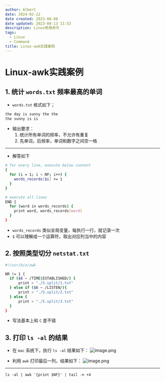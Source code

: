 ```yaml
---
author: Albert
date: 2024-02-22
date created: 2023-08-08
date updated: 2023-08-13 11:53
description: Linux常用命令
tags:
  - Linux
  - Command
title: Linux-awk实践案例
---
```


# Linux-awk实践案例

## 1. 统计 `words.txt` 频率最高的单词

- `words.txt` 格式如下；

```sh
the day is sunny the the
the sunny is is
```

- 输出要求：
  1. 统计所有单词的频率，不允许有重复
  2. 先单词，后频率，单词和数字之间空一格

---

- 解答如下

```sh
# for every line, execute below content
{
  for (i = 1; i < NF; i++) {
    words_records[$i] += 1
  }
}

# execute all lines
END {
  for (word in words_records) {
    print word, words_records[word]
  }
}
```

- `words_records` 类似全局变量，每执行一行，就记录一次
- `$` 可以理解成一个运算符，取出对应列当中的内容

## 2. 按照类型切分 `netstat.txt` 

```sh
#!/usr/bin/awk

NR != 1 {
  if ($6 ~ /TIME|ESTABLISHED/) {
      print > "./5.split/1.txt"
  } else if ($6 ~ /LISTEN/){
      print > "./5.split/2.txt"
  } else {
      print > "./5.split/3.txt"
  }
}
```

- 写法基本上和 `C` 差不错

## 3. 打印 `ls -al` 的结果

- 在 `mac` 系统下，执行 `ls -al` 结果如下：
![image.png](https://img-20221128.oss-cn-shanghai.aliyuncs.com/img-2023-05/20230920193547.png)

- 利用 `awk` 打印最后一列，结果如下：
![image.png](https://img-20221128.oss-cn-shanghai.aliyuncs.com/img-2023-05/20230920194208.png)

---

```shell
ls -al | awk '{print $NF}' | tail -n +4
```